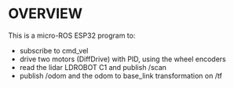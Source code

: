 # OVERVIEW

This is a micro-ROS ESP32 program to:

* subscribe to cmd_vel
* drive two motors (DiffDrive) with PID, using the wheel encoders
* read the lidar LDROBOT C1 and publish /scan
* publish /odom and the odom to base_link transformation on /tf

  
